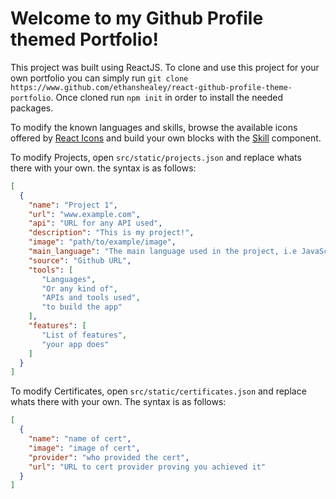 # Welcome to my Github Profile themed Portfolio!

This project was built using ReactJS. To clone and use this project for your own portfolio you can simply run `git clone https://www.github.com/ethanshealey/react-github-profile-theme-portfolio`. Once cloned run `npm init` in order to install the needed packages.

To modify the known languages and skills, browse the available icons offered by [React Icons](https://react-icons.github.io/react-icons/) and build your own blocks with the [Skill](src/Components/Skill) component.

To modify Projects, open `src/static/projects.json` and replace whats there with your own. the syntax is as follows:
```json
[
  {
    "name": "Project 1",
    "url": "www.example.com",
    "api": "URL for any API used",
    "description": "This is my project!",
    "image": "path/to/example/image",
    "main_language": "The main language used in the project, i.e JavaScript",
    "source": "Github URL",
    "tools": [
       "Languages",
       "Or any kind of",
       "APIs and tools used",
       "to build the app"
    ],
    "features": [
       "List of features",
       "your app does"
    ]
  } 
]
```

To modify Certificates, open `src/static/certificates.json` and replace whats there with your own. The syntax is as follows:
```json
[
  {
    "name": "name of cert",
    "image": "image of cert",
    "provider": "who provided the cert",
    "url": "URL to cert provider proving you achieved it"
  }
]
```
